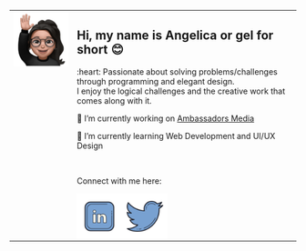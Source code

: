 
<table align="center" >
  <tr>
    <td valign="top"> <img alt="Animoji Hi" src="https://github.com/gelicamarie/gelicamarie/blob/main/img/Animoji.png" width="200"> </td>
    <td valign="top">
      <div>
        <h2> Hi, my name is Angelica or gel for short 😊 </h2>
        <p>  :heart: Passionate about solving problems/challenges through programming and elegant design. <br/>
          I enjoy the logical challenges and the creative work that comes along with it.</p>
        <p>🔭 I’m currently working on <a href="https://ambassadors.media/">Ambassadors Media </a> </p>
        <p> 🌱 I’m currently learning Web Development and UI/UX Design </p>
        <br/>
        <p> Connect with me here: </p>
       <div align="center">
        <div style="display: flex; align-items: flex-start;">
       <img src="https://github.com/gelicamarie/gelicamarie/blob/main/img/linkedin.png" width="80"/>
        <img src="https://github.com/gelicamarie/gelicamarie/blob/main/img/twitter.png" width="80" />
         </div>
        </div>
        </td>
  </tr>
</table>

<!--
**gelicamarie/gelicamarie** is a ✨ _special_ ✨ repository because its `README.md` (this file) appears on your GitHub profile.

Here are some ideas to get you started:

- 🔭 I’m currently working on ...
- 🌱 I’m currently learning ...
- 👯 I’m looking to collaborate on ...
- 🤔 I’m looking for help with ...
- 💬 Ask me about ...
- 📫 How to reach me: ...
- 😄 Pronouns: ...
- ⚡ Fun fact: ...
-->
